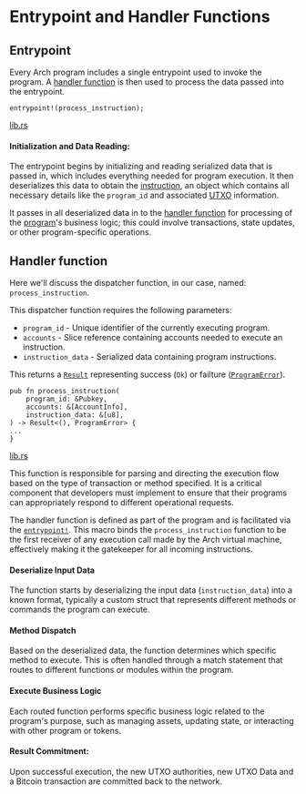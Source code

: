 # Entrypoint and Handler Functions

## Entrypoint

Every Arch program includes a single entrypoint used to invoke the program. A [handler function] is then used to process the data passed into the entrypoint.

```rust,ignore
entrypoint!(process_instruction);
```
[lib.rs]

#### Initialization and Data Reading:
The entrypoint begins by initializing and reading serialized data that is passed in, which includes everything needed for program execution. It then deserializes this data to obtain the [instruction], an object which contains all necessary details like the `program_id` and associated [UTXO] information.

It passes in all deserialized data in to the [handler function] for processing of the [program]'s business logic; this could involve transactions, state updates, or other program-specific operations.

## Handler function

Here we'll discuss the dispatcher function, in our case, named: `process_instruction`.

This dispatcher function requires the following parameters:
- `program_id` - Unique identifier of the currently executing program.
- `accounts` - Slice reference containing accounts needed to execute an instruction.
- `instruction_data` - Serialized data containing program instructions.

This returns a [`Result`] representing success (`Ok`) or failture ([`ProgramError`]).
```rust,ignore
pub fn process_instruction(
    program_id: &Pubkey,
    accounts: &[AccountInfo],
    instruction_data: &[u8],
) -> Result<(), ProgramError> {
...
}
```
[lib.rs]

This function is responsible for parsing and directing the execution flow based on the type of transaction or method specified. It is a critical component that developers must implement to ensure that their programs can appropriately respond to different operational requests.

The handler function is defined as part of the program and is facilitated via the [`entrypoint!`]. This macro binds the `process_instruction` function to be the first receiver of any execution call made by the Arch virtual machine, effectively making it the gatekeeper for all incoming instructions.

#### Deserialize Input Data
The function starts by deserializing the input data (`instruction_data`) into a known format, typically a custom struct that represents different methods or commands the program can execute.

#### Method Dispatch
Based on the deserialized data, the function determines which specific method to execute. This is often handled through a match statement that routes to different functions or modules within the program.

#### Execute Business Logic
Each routed function performs specific business logic related to the program's purpose, such as managing assets, updating state, or interacting with other program or tokens.

#### Result Commitment:
Upon successful execution, the new UTXO authorities, new UTXO Data and a Bitcoin transaction are committed back to the network.

[UTXO]: ../program/utxo.md
[program]: ../program/program.md
[`entrypoint!`]: #entrypoint
[handler function]: #handler-function
[instruction]: ../program/instruction.md
[`Result`]: https://doc.rust-lang.org/std/result/enum.Result.html
[lib.rs]: https://github.com/Arch-Network/arch-cli/blob/main/src/app/program/src/lib.rs
[entrypoint.rs]: https://github.com/Arch-Network/arch-cli/blob/main/program/src/entrypoint.rs
[`ProgramError`]: https://github.com/Arch-Network/arch-cli/blob/main/program/src/program_error.rs

